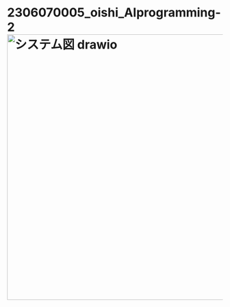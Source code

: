# 2306070005_oishi_AIprogramming-2<img width="766" height="620" alt="システム図 drawio" src="https://github.com/user-attachments/assets/58d494c8-6b20-4241-ac9a-38ac8534bb0d" />
